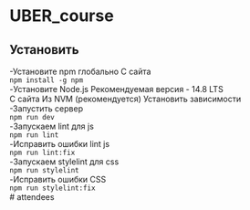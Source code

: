 # UBER_course
## Установить
-Установите npm глобально С сайта <br>
```npm install -g npm```<br>
-Установите Node.js Рекомендуемая версия - 14.8 LTS<br>
С сайта Из NVM (рекомендуется) Установить зависимости<br>
-Запустить сервер<br>
```npm run dev```<br>
-Запускаем lint для js<br>
```npm run lint```<br>
-Исправить ошибки lint js<br>
```npm run lint:fix```<br>
-Запускаем stylelint для css<br>
```npm run stylelint```<br>
-Исправить ошибки CSS<br>
```npm run stylelint:fix```<br>
#   a t t e n d e e s  
 